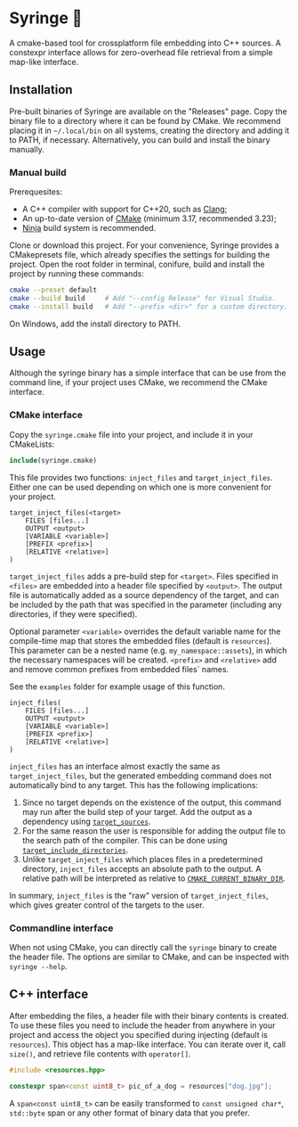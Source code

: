 # Syringe 💉
A cmake-based tool for crossplatform file embedding into C++ sources. A constexpr interface allows for zero-overhead file retrieval from a simple map-like interface.

## Installation
Pre-built binaries of Syringe are available on the "Releases" page. Copy the binary file to a directory where it can be found by CMake. We recommend placing it in `~/.local/bin` on all systems, creating the directory and adding it to PATH, if necessary. Alternatively, you can build and install the binary manually.

### Manual build
Prerequesites:
 - A C++ compiler with support for C++20, such as [Clang](https://clang.llvm.org/);
 - An up-to-date version of [CMake](https://cmake.org/) (minimum 3.17, recommended 3.23);
 - [Ninja](https://ninja-build.org/) build system is recommended.

Clone or download this project. For your convenience, Syringe provides a CMakepresets file, which already specifies the settings for building the project. Open the root folder in terminal, conifure, build and install the project by running these commands:
```sh
cmake --preset default
cmake --build build     # Add "--config Release" for Visual Studio.
cmake --install build   # Add "--prefix <dir>" for a custom directory.
```
On Windows, add the install directory to PATH.

## Usage
Although the syringe binary has a simple interface that can be use from the command line, if your project uses CMake, we recommend the CMake interface.

### CMake interface
Copy the `syringe.cmake` file into your project, and include it in your CMakeLists:
```cmake
include(syringe.cmake)
```
This file provides two functions: `inject_files` and `target_inject_files`. Either one can be used depending on which one is more convenient for your project.

```
target_inject_files(<target>
    FILES [files...]
	OUTPUT <output>
	[VARIABLE <variable>]
	[PREFIX <prefix>]
	[RELATIVE <relative>]	
)
```
`target_inject_files` adds a pre-build step for `<target>`. Files specified in `<files>` are embedded into a header file specified by `<output>`. The output file is automatically added as a source dependency of the target, and can be included by the path that was specified in the parameter (including any directories, if they were specified).

Optional parameter `<variable>` overrides the default variable name for the compile-time map that stores the embedded files (default is `resources`). This parameter can be a nested name (e.g. `my_namespace::assets`), in which the necessary namespaces will be created. `<prefix>` and `<relative>` add and remove common prefixes from embedded files\` names.


See the `examples` folder for example usage of this function.
```
inject_files(
    FILES [files...]
	OUTPUT <output>
	[VARIABLE <variable>]
	[PREFIX <prefix>]
	[RELATIVE <relative>]	
)
```
`inject_files` has an interface almost exactly the same as `target_inject_files`, but the generated embedding command does not automatically bind to any target. This has the following implications:
1. Since no target depends on the existence of the output, this command may run after the build step of your target. Add the output as a dependency using [`target_sources`](https://cmake.org/cmake/help/latest/command/target_sources.html).
2. For the same reason the user is responsible for adding the output file to the search path of the compiler. This can be done using [`target_include_directories`](https://cmake.org/cmake/help/latest/command/target_include_directories.html).
3. Unlike `target_inject_files` which places files in a predetermined directory, `inject_files` accepts an absolute path to the output. A relative path will be interpreted as relative to [`CMAKE_CURRENT_BINARY_DIR`](https://cmake.org/cmake/help/latest/variable/CMAKE_CURRENT_BINARY_DIR.html).

In summary, `inject_files` is the "raw" version of `target_inject_files`, which gives greater control of the targets to the user.

### Commandline interface
When not using CMake, you can directly call the `syringe` binary to create the header file. The options are similar to CMake, and can be inspected with `syringe --help`.

## C++ interface
After embedding the files, a header file with their binary contents is created. To use these files you need to include the header from anywhere in your project and access the object you specified during injecting (default is `resources`). This object has a map-like interface. You can iterate over it, call `size()`, and retrieve file contents with `operator[]`.
```c++
#include <resources.hpp>

constexpr span<const uint8_t> pic_of_a_dog = resources["dog.jpg"];
```
A `span<const uint8_t>` can be easily transformed to `const unsigned char*`, `std::byte` span or any other format of binary data that you prefer.
